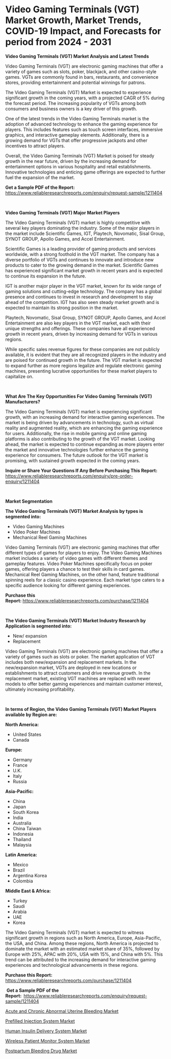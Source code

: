 <p><h1>Video Gaming Terminals (VGT) Market Growth, Market Trends, COVID-19 Impact, and Forecasts for period from 2024 - 2031</h1></p><p><strong>Video Gaming Terminals (VGT) Market Analysis and Latest Trends</strong></p>
<p><p>Video Gaming Terminals (VGT) are electronic gaming machines that offer a variety of games such as slots, poker, blackjack, and other casino-style games. VGTs are commonly found in bars, restaurants, and convenience stores, providing entertainment and potential winnings for patrons.</p><p>The Video Gaming Terminals (VGT) Market is expected to experience significant growth in the coming years, with a projected CAGR of 5% during the forecast period. The increasing popularity of VGTs among both consumers and business owners is a key driver of this growth. </p><p>One of the latest trends in the Video Gaming Terminals market is the adoption of advanced technology to enhance the gaming experience for players. This includes features such as touch screen interfaces, immersive graphics, and interactive gameplay elements. Additionally, there is a growing demand for VGTs that offer progressive jackpots and other incentives to attract players.</p><p>Overall, the Video Gaming Terminals (VGT) Market is poised for steady growth in the near future, driven by the increasing demand for entertainment options in various hospitality and retail establishments. Innovative technologies and enticing game offerings are expected to further fuel the expansion of the market.</p></p>
<p><strong>Get a Sample PDF of the Report:&nbsp;</strong> <a href="https://www.reliableresearchreports.com/enquiry/request-sample/1211404">https://www.reliableresearchreports.com/enquiry/request-sample/1211404</a></p>
<p>&nbsp;</p>
<p><strong>Video Gaming Terminals (VGT) Major Market Players</strong></p>
<p><p>The Video Gaming Terminals (VGT) market is highly competitive with several key players dominating the industry. Some of the major players in the market include Scientific Games, IGT, Playtech, Novomatic, Sisal Group, SYNOT GROUP, Apollo Games, and Accel Entertainment.</p><p>Scientific Games is a leading provider of gaming products and services worldwide, with a strong foothold in the VGT market. The company has a diverse portfolio of VGTs and continues to innovate and introduce new products to cater to the growing demand in the market. Scientific Games has experienced significant market growth in recent years and is expected to continue its expansion in the future.</p><p>IGT is another major player in the VGT market, known for its wide range of gaming solutions and cutting-edge technology. The company has a global presence and continues to invest in research and development to stay ahead of the competition. IGT has also seen steady market growth and is expected to maintain its strong position in the market.</p><p>Playtech, Novomatic, Sisal Group, SYNOT GROUP, Apollo Games, and Accel Entertainment are also key players in the VGT market, each with their unique strengths and offerings. These companies have all experienced growth in recent years, driven by increasing demand for VGTs in various regions.</p><p>While specific sales revenue figures for these companies are not publicly available, it is evident that they are all recognized players in the industry and are poised for continued growth in the future. The VGT market is expected to expand further as more regions legalize and regulate electronic gaming machines, presenting lucrative opportunities for these market players to capitalize on.</p></p>
<p>&nbsp;</p>
<p><strong>What Are The Key Opportunities For Video Gaming Terminals (VGT) Manufacturers?</strong></p>
<p><p>The Video Gaming Terminals (VGT) market is experiencing significant growth, with an increasing demand for interactive gaming experiences. The market is being driven by advancements in technology, such as virtual reality and augmented reality, which are enhancing the gaming experience for users. Additionally, the rise in mobile gaming and online gaming platforms is also contributing to the growth of the VGT market. Looking ahead, the market is expected to continue expanding as more players enter the market and innovative technologies further enhance the gaming experience for consumers. The future outlook for the VGT market is promising, with sustained growth expected in the coming years.</p></p>
<p><strong>Inquire or Share Your Questions If Any Before Purchasing This Report:</strong> <a href="https://www.reliableresearchreports.com/enquiry/pre-order-enquiry/1211404">https://www.reliableresearchreports.com/enquiry/pre-order-enquiry/1211404</a></p>
<p>&nbsp;</p>
<p><strong>Market Segmentation</strong></p>
<p><strong>The Video Gaming Terminals (VGT) Market Analysis by types is segmented into:</strong></p>
<p><ul><li>Video Gaming Machines</li><li>Video Poker Machines</li><li>Mechanical Reel Gaming Machines</li></ul></p>
<p><p>Video Gaming Terminals (VGT) are electronic gaming machines that offer different types of games for players to enjoy. The Video Gaming Machines market includes a variety of video games with different themes and gameplay features. Video Poker Machines specifically focus on poker games, offering players a chance to test their skills in card games. Mechanical Reel Gaming Machines, on the other hand, feature traditional spinning reels for a classic casino experience. Each market type caters to a specific audience looking for different gaming experiences.</p></p>
<p><strong>Purchase this Report:&nbsp;</strong><a href="https://www.reliableresearchreports.com/purchase/1211404">https://www.reliableresearchreports.com/purchase/1211404</a></p>
<p>&nbsp;</p>
<p><strong>The Video Gaming Terminals (VGT) Market Industry Research by Application is segmented into:</strong></p>
<p><ul><li>New/ expansion</li><li>Replacement</li></ul></p>
<p><p>Video Gaming Terminals (VGT) are electronic gaming machines that offer a variety of games such as slots or poker. The market application of VGT includes both new/expansion and replacement markets. In the new/expansion market, VGTs are deployed in new locations or establishments to attract customers and drive revenue growth. In the replacement market, existing VGT machines are replaced with newer models to offer better gaming experiences and maintain customer interest, ultimately increasing profitability.</p></p>
<p>&nbsp;</p>
<p><strong>In terms of Region, the Video Gaming Terminals (VGT) Market Players available by Region are:</strong></p>
<p>
    <p> <strong> North America: </strong>
        <ul>
            <li>United States</li>
            <li>Canada</li>
        </ul>
        </p> 
    <p> <strong> Europe: </strong>
        <ul>
            <li>Germany</li>
            <li>France</li>
            <li>U.K.</li>
            <li>Italy</li>
            <li>Russia</li>
        </ul>
        </p> 
    <p> <strong> Asia-Pacific: </strong>
        <ul>
            <li>China</li>
            <li>Japan</li>
            <li>South Korea</li>
            <li>India</li>
            <li>Australia</li>
            <li>China Taiwan</li>
            <li>Indonesia</li>
            <li>Thailand</li>
            <li>Malaysia</li>
        </ul>
        </p> 
    <p> <strong> Latin America: </strong>
        <ul>
            <li>Mexico</li>
            <li>Brazil</li>
            <li>Argentina Korea</li>
            <li>Colombia</li>
        </ul>
        </p> 
    <p> <strong> Middle East & Africa: </strong>
        <ul>
            <li>Turkey</li>
            <li>Saudi</li>
            <li>Arabia</li>
            <li>UAE</li>
            <li>Korea</li>
        </ul>
    </p>
    </p>
<p><p>The Video Gaming Terminals (VGT) market is expected to witness significant growth in regions such as North America, Europe, Asia-Pacific, the USA, and China. Among these regions, North America is projected to dominate the market with an estimated market share of 35%, followed by Europe with 25%, APAC with 20%, USA with 15%, and China with 5%. This trend can be attributed to the increasing demand for interactive gaming experiences and technological advancements in these regions.</p></p>
<p><strong>Purchase this Report: </strong><a href="https://www.reliableresearchreports.com/purchase/1211404">https://www.reliableresearchreports.com/purchase/1211404</a></p>
<p>&nbsp;<strong>Get a Sample PDF of the Report:&nbsp;&nbsp;</strong><a href="https://www.reliableresearchreports.com/enquiry/request-sample/1211404">https://www.reliableresearchreports.com/enquiry/request-sample/1211404</a></p>
<p><strong></strong></p>
<p><p><a href="https://medium.com/@dylangilbert65/acute-and-chronic-abnormal-uterine-bleeding-market-exploring-market-share-market-trends-and-86a5b55d51d7">Acute and Chronic Abnormal Uterine Bleeding Market</a></p><p><a href="https://medium.com/@dylangilbert65/prefilled-injection-system-market-furnishes-information-on-market-share-market-trends-and-market-acdf1d65a232">Prefilled Injection System Market</a></p><p><a href="https://medium.com/@dylangilbert65/human-insulin-delivery-system-nbsp-market-focuses-on-market-share-size-and-projected-forecast-till-37117b2d2ab5">Human Insulin Delivery System Market</a></p><p><a href="https://medium.com/@dylangilbert65/wireless-patient-monitor-system-market-exploring-market-share-market-trends-and-future-growth-afc85ac305f4">Wireless Patient Monitor System Market</a></p><p><a href="https://medium.com/@dylangilbert65/analyzing-postpartum-bleeding-drug-market-global-industry-perspective-and-forecast-2024-to-2031-598ac79b5222">Postpartum Bleeding Drug Market</a></p></p>